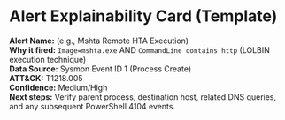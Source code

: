 # Alert Explainability Card (Template)

**Alert Name:** (e.g., Mshta Remote HTA Execution)  
**Why it fired:** `Image=mshta.exe` AND `CommandLine contains http` (LOLBIN execution technique)  
**Data Source:** Sysmon Event ID 1 (Process Create)  
**ATT&CK:** T1218.005  
**Confidence:** Medium/High  
**Next steps:** Verify parent process, destination host, related DNS queries, and any subsequent PowerShell 4104 events.
